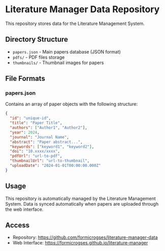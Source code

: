 # Literature Manager Data Repository

This repository stores data for the Literature Management System.

## Directory Structure

- `papers.json` - Main papers database (JSON format)
- `pdfs/` - PDF files storage
- `thumbnails/` - Thumbnail images for papers

## File Formats

### papers.json
Contains an array of paper objects with the following structure:
```json
{
  "id": "unique-id",
  "title": "Paper Title",
  "authors": ["Author1", "Author2"],
  "year": 2024,
  "journal": "Journal Name",
  "abstract": "Paper abstract...",
  "keywords": ["keyword1", "keyword2"],
  "doi": "10.xxxx/xxxx",
  "pdfUrl": "url-to-pdf",
  "thumbnailUrl": "url-to-thumbnail",
  "uploadDate": "2024-01-01T00:00:00.000Z"
}
```

## Usage

This repository is automatically managed by the Literature Management System. 
Data is synced automatically when papers are uploaded through the web interface.

## Access

- Repository: https://github.com/formicrogses/literature-manager-data
- Web Interface: https://formicrogses.github.io/literature-manager